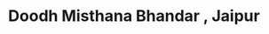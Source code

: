 ---
title: "Doodh Misthana Bhandar , Jaipur"
url: /jaipur/doodh-misthana-bhandar-jaipur/
shop: confectionery
---